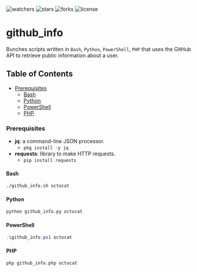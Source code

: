 ![watchers](https://custom-icon-badges.demolab.com/github/watchers/haithamaouati/github_info?logo=eye)
![stars](https://custom-icon-badges.demolab.com/github/stars/haithamaouati/github_info?logo=star)
![forks](https://custom-icon-badges.demolab.com/github/forks/haithamaouati/github_info?logo=repo-forked)
![license](https://custom-icon-badges.demolab.com/github/license/haithamaouati/github_info?logo=law)

# github_info

Bunches scripts written in `Bash`, `Python`, `PowerShell`, `PHP` that uses the GitHub API to retrieve public information about a user.

## Table of Contents
- [Prerequisites](#prerequisites)
  - [Bash](#bash)
  - [Python](#python)
  - [PowerShell](#powershell)
  - [PHP](#php)

### Prerequisites

- **jq**: a command-line JSON processor.
  - `pkg install -y jq`
- **requests**: library to make HTTP requests.
  - `pip install requests`

#### Bash
```bash
./github_info.sh octocat
```

#### Python
```python
python github_info.py octocat
```

#### PowerShell
```powershell
.\github_info.ps1 octocat
```

#### PHP
```php
php github_info.php octocat
```
